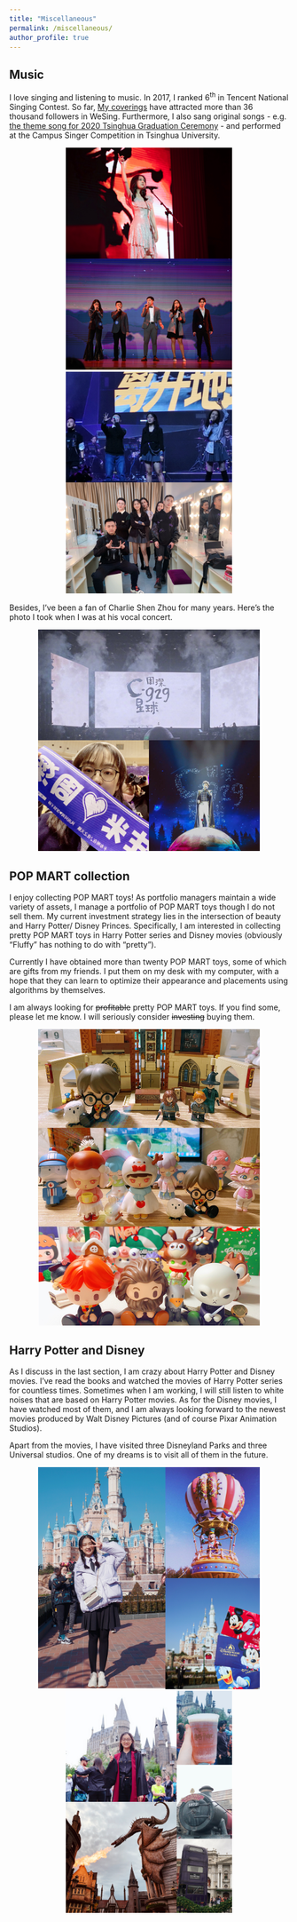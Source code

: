 ```yaml
---
title: "Miscellaneous"
permalink: /miscellaneous/
author_profile: true
---
```


## Music
I love singing and listening to music. In 2017, I ranked 6<sup>th</sup> in Tencent National Singing Contest. So far, [My coverings](http://kg.qq.com/node/personal?uid=6b9c9887232937) have attracted more than 36 thousand followers in WeSing. Furthermore, I also sang original songs - e.g. [the theme song for 2020 Tsinghua Graduation Ceremony]( https://b23.tv/cWzDVR) - and performed at the Campus Singer Competition in Tsinghua University.

<div align="center"><img src="/images/mid.jpeg" width = 300><img src="/images/final2020.jpeg" width = 300></div>

Besides, I’ve been a fan of Charlie Shen Zhou for many years. Here’s the photo I took when I was at his vocal concert.

<div align="center"><img src="/images/shenshen.jpeg" width = 400></div> 

## POP MART collection
I enjoy collecting POP MART toys! As portfolio managers maintain a wide variety of assets, I manage a portfolio of POP MART toys though I do not sell them.
My current investment strategy lies in the intersection of beauty and Harry Potter/ Disney Princes. Specifically, I am interested in collecting pretty POP MART toys in Harry Potter series and Disney movies (obviously “Fluffy” has nothing to do with “pretty”).

Currently I have obtained more than twenty POP MART toys, some of which are gifts from my friends. I put them on my desk with my computer, with a hope that they can learn to optimize their appearance and placements using algorithms by themselves.

I am always looking for ~~profitable~~ pretty POP MART toys. If you find some, please let me know. I will seriously consider ~~investing~~ buying them.

<div align="center"><img src="/images/collection.jpeg" width = 400></div>

## Harry Potter and Disney
As I discuss in the last section, I am crazy about Harry Potter and Disney movies. I’ve read the books and watched the movies of Harry Potter series for countless times. Sometimes when I am working, I will still listen to white noises that are based on Harry Potter movies. As for the Disney movies, I have watched most of them, and I am always looking forward to the newest movies produced by Walt Disney Pictures (and of course Pixar Animation Studios).

Apart from the movies, I have visited three Disneyland Parks and three Universal studios. One of my dreams is to visit all of them in the future. 

<div align="center"><img src="/images/disney.jpeg" height = 400><img src="/images/universal-studio.jpeg" height = 400></div>

